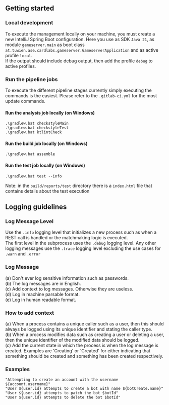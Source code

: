 ## Getting started
### Local development
To execute the management locally on your machine, you must create a new IntelliJ Spring Boot configuration. Here 
you use as SDK `Java 21`, as module `gameserver.main` as boot class
`at.tuwien.ase.cardlabs.gameserver.GameserverApplication` and as active profile `local`. <br/>
If the output should include debug output, then add the profile `debug` to active profiles.

### Run the pipeline jobs
To execute the different pipeline stages currently simply executing the commands is the easiest. Please refer to the
`.gitlab-ci.yml` for the most update commands.

#### Run the analysis job locally (on Windows)
```
.\gradlew.bat checkstyleMain
.\gradlew.bat checkstyleTest
.\gradlew.bat ktlintCheck
```

#### Run the build job locally (on Windows)
```
.\gradlew.bat assemble
```

#### Run the test job locally (on Windows)
```
.\gradlew.bat test --info
```
Note: in the `build/reports/test` directory there is a `index.html` file that contains details about the test execution

## Logging guidelines
### Log Message Level
Use the `.info` logging level that initializes a new process such as when a REST call is handled or the matchmaking
logic is executed. <br/>
The first level in the subprocess uses the `.debug` logging level. Any other logging messages use the `.trace` logging
level excluding the use cases for `.warn` and `.error`
### Log Message
(a) Don't ever log sensitive information such as passwords. <br/>
(b) The log messages are in English. <br/>
(c) Add context to log messages. Otherwise they are useless. <br/>
(d) Log in machine parsable format. <br/>
(e) Log in human readable format.
### How to add context
(a) When a process contains a unique caller such as a user, then this should always be logged using its unique
identifier and stating the caller type. <br/>
(b) When a process modifies data such as creating a user or deleting a user, then the unique identifier of the modified
data should be logged. <br/>
(c) Add the current state in which the process is when the log message is created. Examples are 'Creating' or 'Created'
for either indicating that something should be created and something has been created respectively.
### Examples
```
"Attempting to create an account with the username ${account.username}"
"User ${user.id} attempts to create a bot with name ${botCreate.name}"
"User ${user.id} attempts to patch the bot $botId"
"User ${user.id} attempts to delete the bot $botId"
```
